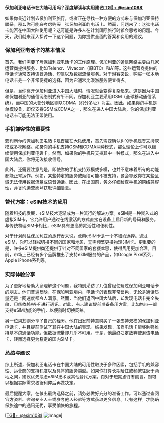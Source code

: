 **保加利亚电话卡在大陆可用吗？深度解读与实用建议[[TG💪+ @esim1088](https://t.me/s/esim1088)]**

如果你最近计划去保加利亚旅行，或者正在寻找一种方便的方式来与保加利亚保持联系，那么你可能会考虑购买一张保加利亚的电话卡。然而，问题来了：这张电话卡能否在中国大陆使用呢？这可能是许多人在计划国际旅行时都会思考的问题。今天，我们就来深入探讨一下这个问题，为你提供全面的答案和实用的建议。

### 保加利亚电话卡的基本情况

首先，我们需要了解保加利亚电话卡的工作原理。保加利亚的通信网络主要由几家运营商提供服务，比如Telenor、Vivacom（原BTC）和A1等。这些运营商提供的电话卡通常支持语音通话、短信以及数据流量服务。对于游客来说，购买一张本地电话卡是一个非常便捷的选择，因为它通常比漫游服务便宜得多。

但是，当你离开保加利亚进入中国大陆时，情况就会变得复杂起来。这是因为中国和保加利亚的通信网络制式有所不同。保加利亚主要采用GSM（全球移动通信系统），而中国的大部分地区则以CDMA（码分多址）为主。因此，如果你的手机是单模设备，即仅支持GSM或CDMA之一，那么在进入中国大陆后，你的保加利亚电话卡可能无法正常使用。

### 手机兼容性的重要性

要判断你的保加利亚电话卡是否能在大陆使用，首先需要确认你的手机是否支持双模或多模网络。如果你的手机支持GSM和CDMA两种模式，那么理论上你可以继续使用保加利亚电话卡。然而，如果你的手机只支持其中一种模式，那么在进入中国大陆后，你将无法接收信号。

此外，还需要注意的是，即使你的手机支持双模或多模，也并不意味着所有的功能都能正常运作。例如，某些特定的服务或频段可能不被支持，这会导致你在某些区域无法使用数据流量或语音通话。因此，在出国前，务必仔细检查手机的网络兼容性，并咨询运营商以获取详细信息。

### 替代方案：eSIM技术的应用

随着科技的发展，eSIM技术逐渐成为一种流行的解决方案。eSIM是一种嵌入式的虚拟SIM卡，它允许用户通过在线激活的方式直接在设备上启用新的号码和服务。与传统物理SIM卡相比，eSIM具有更高的灵活性和便利性。

对于计划前往保加利亚的旅行者来说，使用eSIM卡是一个不错的选择。通过eSIM，你可以轻松切换不同的国家和地区，无需频繁更换物理SIM卡。更重要的是，许多eSIM提供商还提供了针对不同国家的套餐优惠，使得费用更加合理。目前，市场上已经有多个品牌推出了支持eSIM服务的产品，如Google Pixel系列、Apple iPhone系列等。

### 实际体验分享

为了更好地帮助大家理解这个问题，我特别采访了几位曾经使用过保加利亚电话卡的朋友。他们普遍反映，在保加利亚境内，电话卡的表现非常出色，无论是通话质量还是上网速度都令人满意。然而，当他们返回中国大陆后，却发现电话卡完全失效，只能依赖Wi-Fi进行通讯。对此，有人建议提前准备备用方案，比如携带一部支持eSIM功能的手机，以便随时切换网络。

另一位朋友则分享了自己的经历。他在出发前特意购买了一张支持双模的保加利亚电话卡，并且提前测试了其在中国大陆的表现。结果发现，虽然电话卡能够勉强维持基本的通话功能，但数据流量却几乎不可用。于是，他最终决定放弃使用该电话卡，转而选择更为稳定的国内SIM卡。

### 总结与建议

综上所述，保加利亚电话卡在中国大陆的可用性取决于多种因素，包括手机的兼容性、运营商的支持程度以及具体的服务类型。如果你打算长期居住或频繁往返于两地之间，建议优先考虑eSIM技术或其他替代方案。而对于短期旅行者而言，则可以根据实际需求权衡利弊后再做决定。

最后提醒大家，在做出最终选择之前，请务必做好充分的准备工作。可以通过查阅官方资料、咨询专业人士或参考他人经验等方式获取更多信息。只有这样，才能确保旅途中的通讯无忧，享受愉快的旅程。

[[TG💪+ @esim1088](https://t.me/s/esim1088) ![Image](https://i.postimg.cc/4NQfJmqS/Snipaste-2025-05-13-00-14-12.png)]